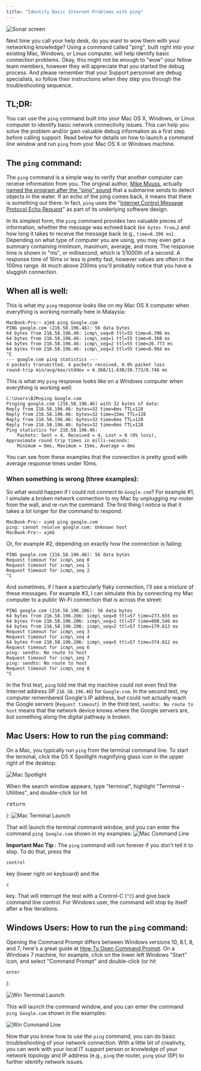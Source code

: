 ```yaml
---
title: "Identify Basic Internet Problems with ping"
---
```


![Sonar screen](//discourse-user-assets.s3.amazonaws.com/original/2X/b/b1bfc671722851eed4adfe2d4ec24eb9ab8a875b.png)

Next time you call your help desk, do you want to wow them with your networking knowledge? Using a command called "ping", built right into your existing Mac, Windows, or Linux computer, will help identify basic connection problems. Okay, this might not be enough to "wow" your fellow team members, however they will appreciate that you started the debug process. And please remember that your Support personnel are debug specialists, so follow their instructions when they step you through the troubleshooting sequence.

## TL;DR:

You can use the `ping` command built into your Mac OS X, Windows, or Linux computer to identify basic network connectivity issues. This can help you solve the problem and/or gain valuable debug information as a first step before calling support. Read below for details on how to launch a command line window and run `ping` from your Mac OS X or Windows machine.

## The `ping` command:

The `ping` command is a simple way to verify that another computer can receive information from you. The original author, [Mike Muuss](https://en.wikipedia.org/wiki/Mike_Muuss), actually [named the program after the "ping" sound](https://en.wikipedia.org/wiki/Ping_%28networking_utility%29#History) that a submarine sends to detect objects in the water. If an echo of the ping comes back, it means that there is something out there. In fact, `ping` uses the "[Internet Control Message Protocol Echo Request](https://en.wikipedia.org/wiki/Internet_Control_Message_Protocol)" as part of its underlying software design.

In its simplest form, the `ping` command provides two valuable pieces of information, whether the message was echoed back (`64 bytes from…`) and how long it takes to receive the message back (e.g., `time=6.396 ms`). Depending on what type of computer you are using, you may even get a summary containing minimum, maximum, average, and more. The response time is shown in "ms", or millisecond, which is 1/1000th of a second. A response time of 10ms or less is pretty fast, however values are often in the 100ms range. At much above 200ms you'll probably notice that you have a sluggish connection.

## When all is well:

This is what my `ping` response looks like on my Mac OS X computer when everything is working normally here in Malaysia:

    MacBook-Pro:~ ajm$ ping Google.com
    PING google.com (216.58.196.46): 56 data bytes
    64 bytes from 216.58.196.46: icmp\_seq=0 ttl=55 time=6.396 ms
    64 bytes from 216.58.196.46: icmp\_seq=1 ttl=55 time=6.368 ms
    64 bytes from 216.58.196.46: icmp\_seq=2 ttl=55 time=26.773 ms
    64 bytes from 216.58.196.46: icmp\_seq=3 ttl=55 time=6.984 ms
    ^C
    --- google.com ping statistics ---
    4 packets transmitted, 4 packets received, 0.0% packet loss
    round-trip min/avg/max/stddev = 6.368/11.630/26.773/8.746 ms

This is what my `ping` response looks like on a Windows computer when everything is working well:

    C:\Users\BJM>ping Google.com
    Pinging google.com [216.58.196.46] with 32 bytes of data:
    Reply from 216.58.196.46: bytes=32 time=6ms TTL=128
    Reply from 216.58.196.46: bytes=32 time=15ms TTL=128
    Reply from 216.58.196.46: bytes=32 time=6ms TTL=128
    Reply from 216.58.196.46: bytes=32 time=6ms TTL=128
    Ping statistics for 216.58.196.46:
        Packets: Sent = 4, Received = 4, Lost = 0 (0% loss),
    Approximate round trip times in milli-seconds:
        Minimum = 6ms, Maximum = 15ms, Average = 8ms

You can see from these examples that the connection is pretty good with average response times under 10ms.

### When something is wrong (three examples):

So what would happen if I could not connect to `Google.com`? For example <span class="hashtag">#1</span>, I simulate a broken network connection to my Mac by unplugging my router from the wall, and re-run the command. The first thing I notice is that it takes a _lot_ longer for the command to respond:

    MacBook-Pro:~ ajm$ ping google.com
    ping: cannot resolve google.com: Unknown host
    MacBook-Pro:~ ajm$

Or, for example <span class="hashtag">#2</span>, depending on exactly how the connection is failing:

    PING google.com (216.58.196.46): 56 data bytes
    Request timeout for icmp\_seq 0
    Request timeout for icmp\_seq 1
    Request timeout for icmp\_seq 2
    ^C

And sometimes, if I have a particularly flaky connection, I'll see a mixture of these messages. For example <span class="hashtag">#3</span>, I can simulate this by connecting my Mac computer to a public Wi-Fi connection that is across the street:

    PING google.com (216.58.196.206): 56 data bytes
    64 bytes from 216.58.196.206: icmp\_seq=0 ttl=57 time=273.655 ms
    64 bytes from 216.58.196.206: icmp\_seq=1 ttl=57 time=808.546 ms
    64 bytes from 216.58.196.206: icmp\_seq=2 ttl=57 time=179.613 ms
    Request timeout for icmp\_seq 3
    Request timeout for icmp\_seq 4
    64 bytes from 216.58.196.206: icmp\_seq=5 ttl=57 time=374.612 ms
    Request timeout for icmp\_seq 6
    ping: sendto: No route to host
    Request timeout for icmp\_seq 7
    ping: sendto: No route to host
    Request timeout for icmp\_seq 8
    ^C

In the first test, `ping` told me that my machine could not even find the Internet address (IP `216.58.196.46`) for `Google.com`. In the second test, my computer remembered Google's IP address, but could not actually reach the Google servers (`Request timeout`). In the third test, `sendto: No route to host` means that the network device knows where the Google servers are, but something along the digital pathway is broken.

## Mac Users: How to run the `ping` command:

On a Mac, you typically run `ping` from the terminal command line. To start the terminal, click the OS X Spotlight magnifying glass icon in the upper right of the desktop:

![Mac Spotlight](//discourse-user-assets.s3.amazonaws.com/original/2X/9/924e9346b5f92fe41127f6b3e403f454773edae9.png)

When the search window appears, type "terminal", highlight "Terminal – Utilities", and double-click (or hit

<kbd>return</kbd>

): ![Mac Terminal Launch](//discourse-user-assets.s3.amazonaws.com/original/2X/9/976e1fb628c0d0bf2a6a9b57504305fd844716d4.png)

That will launch the terminal command window, and you can enter the command `ping Google.com` shown in my examples: ![Mac Command Line](//discourse-user-assets.s3.amazonaws.com/original/2X/0/05d1e4d360c14921f7bd7ab871358b956f1e7d03.png)

**Important Mac Tip** : The `ping` command will run forever if you don't tell it to stop. To do that, press the

`control`

key (lower right on keyboard) and the

`c`

key. That will interrupt the test with a Control-C (`^C`) and give back command line control. For Windows user, the command will stop by itself after a few iterations.

## Windows Users: How to run the `ping` command:

Opening the Command Prompt differs between Windows versions 10, 8.1, 8, and 7; here's a great guide at [How To Open Command Prompt](http://pcsupport.about.com/od/commandlinereference/f/open-command-prompt.htm). On a Windows 7 machine, for example, click on the lower left Windows "Start" icon, and select "Command Prompt" and double-click (or hit

`enter`

):

![Win Terminal Launch](//discourse-user-assets.s3.amazonaws.com/original/2X/4/4e0b18755930ad0d64e6e38763f0b96054fd76fb.png)

This will launch the command window, and you can enter the command `ping Google.com` shown in the examples:

![Win Command Line](//discourse-user-assets.s3.amazonaws.com/original/2X/9/94d8ed91d29574497ad0f2eb2cd235050132851e.png)

Now that you know how to use the `ping` command, you can do basic troubleshooting of your network connection. With a little bit of creativity, you can work with your local IT support person or knowledge of your network topology and IP address (e.g., `ping` the router, `ping` your ISP) to further identify network issues.
